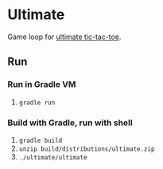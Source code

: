 # Ultimate

Game loop for [ultimate tic-tac-toe](https://en.wikipedia.org/wiki/Ultimate_tic-tac-toe).

## Run

### Run in Gradle VM

1. `gradle run`

### Build with Gradle, run with shell

1. `gradle build`
2. `unzip build/distributions/ultimate.zip`
3. `./ultimate/ultimate`
